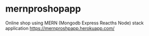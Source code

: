 # mernproshopapp
Online shop using MERN (Mongodb Express Reacths Node) stack application
https://mernproshpapp.herokuapp.com/
